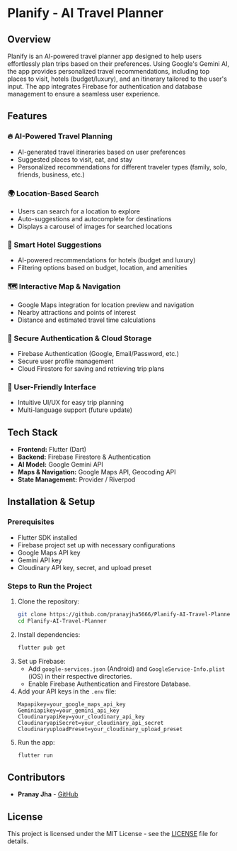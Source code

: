 # Planify - AI Travel Planner

## Overview
Planify is an AI-powered travel planner app designed to help users effortlessly plan trips based on their preferences. Using Google's Gemini AI, the app provides personalized travel recommendations, including top places to visit, hotels (budget/luxury), and an itinerary tailored to the user's input. The app integrates Firebase for authentication and database management to ensure a seamless user experience.

## Features

### 🔥 AI-Powered Travel Planning
- AI-generated travel itineraries based on user preferences
- Suggested places to visit, eat, and stay
- Personalized recommendations for different traveler types (family, solo, friends, business, etc.)

### 🌍 Location-Based Search
- Users can search for a location to explore
- Auto-suggestions and autocomplete for destinations
- Displays a carousel of images for searched locations

### 🏨 Smart Hotel Suggestions
- AI-powered recommendations for hotels (budget and luxury)
- Filtering options based on budget, location, and amenities

### 🗺️ Interactive Map & Navigation
- Google Maps integration for location preview and navigation
- Nearby attractions and points of interest
- Distance and estimated travel time calculations

### 🔐 Secure Authentication & Cloud Storage
- Firebase Authentication (Google, Email/Password, etc.)
- Secure user profile management
- Cloud Firestore for saving and retrieving trip plans

### 📱 User-Friendly Interface
- Intuitive UI/UX for easy trip planning
- Multi-language support (future update)

## Tech Stack
- **Frontend:** Flutter (Dart)
- **Backend:** Firebase Firestore & Authentication
- **AI Model:** Google Gemini API
- **Maps & Navigation:** Google Maps API, Geocoding API
- **State Management:** Provider / Riverpod

## Installation & Setup

### Prerequisites
- Flutter SDK installed
- Firebase project set up with necessary configurations
- Google Maps API key
- Gemini API key
- Cloudinary API key, secret, and upload preset

### Steps to Run the Project
1. Clone the repository:
   ```sh
   git clone https://github.com/pranayjha5666/Planify-AI-Travel-Planner.git
   cd Planify-AI-Travel-Planner
   ```
2. Install dependencies:
   ```sh
   flutter pub get
   ```
3. Set up Firebase:
    - Add `google-services.json` (Android) and `GoogleService-Info.plist` (iOS) in their respective directories.
    - Enable Firebase Authentication and Firestore Database.
4. Add your API keys in the `.env` file:
   ```env
   Mapapikey=your_google_maps_api_key
   Geminiapikey=your_gemini_api_key
   CloudinaryapiKey=your_cloudinary_api_key
   CloudinaryapiSecret=your_cloudinary_api_secret
   CloudinaryuploadPreset=your_cloudinary_upload_preset
   ```
5. Run the app:
   ```sh
   flutter run
   ```



## Contributors
- **Pranay Jha** - [GitHub](https://github.com/pranayjha5666/Planify-AI-Travel-Planner)

## License
This project is licensed under the MIT License - see the [LICENSE](LICENSE) file for details.
